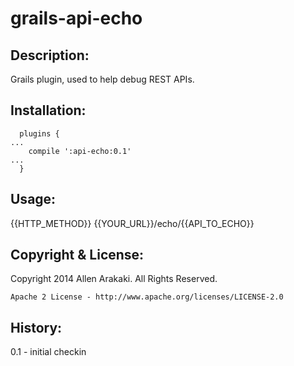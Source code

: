 # grails-api-echo

Description:
--------------
Grails plugin, used to help debug REST APIs.

Installation:
--------------
```
  plugins {
...
    compile ':api-echo:0.1'
...
  }
```

Usage:
--------------
{{HTTP_METHOD}} {{YOUR_URL}}/echo/{{API_TO_ECHO}}

Copyright & License:
--------------
Copyright 2014 Allen Arakaki.  All Rights Reserved.

```
Apache 2 License - http://www.apache.org/licenses/LICENSE-2.0
```

History:
--------------
0.1 - initial checkin